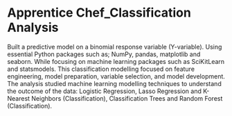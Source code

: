 # Apprentice Chef_Classification Analysis
Built a predictive model on a binomial response variable (Y-variable). 
Using essential Python packages such as; NumPy, pandas, matplotlib and seaborn. While focusing on machine learning packages such as SciKitLearn and statsmodels. 
This classification modelling focused on feature engineering, model preparation, variable selection, and model development. 
The analysis studied machine learning modelling techniques to understand the outcome of the data: Logistic Regression, Lasso Regression and K-Nearest Neighbors (Classification), Classification Trees and Random Forest (Classification).
